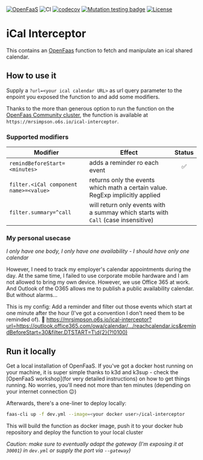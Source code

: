 [![OpenFaaS](https://img.shields.io/badge/openfaas-cloud-blue.svg?style=flat)](https://www.openfaas.com) 
![CI](https://github.com/mrsimpson/ical-interceptor/workflows/CI/badge.svg?style=flat)
[![codecov](https://codecov.io/gh/mrsimpson/ical-interceptor/branch/master/graph/badge.svg?style=flat)](https://codecov.io/gh/mrsimpson/ical-interceptor)
[![Mutation testing badge](https://img.shields.io/endpoint?style=flat&url=https%3A%2F%2Fbadge-api.stryker-mutator.io%2Fgithub.com%2Fmrsimpson%2Fical-interceptor%2Fmaster)](https://dashboard.stryker-mutator.io/reports/github.com/mrsimpson/ical-interceptor/master)
[![License](https://img.shields.io/badge/License-Apache%202.0-blue.svg?style=flat)](https://opensource.org/licenses/Apache-2.0)

# iCal Interceptor

This contains an [OpenFaas](https://www.openfaas.com/) function to fetch and manipulate an ical shared calendar.

## How to use it

Supply a `?url=<your ical calendar URL>` as url query parameter to the enpoint you exposed the function to and add some modifiers.

Thanks to the more than generous option to run the function on the [OpenFaas Community cluster](https://github.com/openfaas/community-cluster/tree/master/docs), the function is available at `https://mrsimpson.o6s.io/ical-interceptor`.

### Supported modifiers

| Modifier | Effect | Status |
| -------- | ------ |:------:|  
| `remindBeforeStart=<minutes>` | adds a reminder ro each event | ✅ |
| `filter.<iCal component name>=<value>` | returns only the events which math a certain value. RegExp implicitly applied |
| `filter.summary=^call` | will return only events with a summay which starts with `Call` (case insensitive) |

### My personal usecase

_I only have one body, I only have one availability - I should have only one calendar_

However, I need to track my employer's calendar appointments during the day. At the same time, I failed to use corporate mobile hardware and I am not allowed to bring my own device.
However, we use Office 365 at work. And Outlook of the O365 allows me to publish a public availability calendar. But without alarms...

This is my config: Add a reminder and filter out those events which start at one minute after the hour (I've got a convention I don't need them to be reminded of). :tada:
https://mrsimpson.o6s.io/ical-interceptor?url=https://outlook.office365.com/owa/calendar/.../reachcalendar.ics&remindBeforeStart=30&filter.DTSTART=T\d{2}(?!0100)

## Run it locally

Get a local installation of OpenFaaS. If you've got a docker host running on your machine, it is super simple thanks to k3d and k3sup - check the [OpenFaaS workshop](for very detailed instructions) on how to get things running. No worries, you'll need not more than ten minutes (depending on your internet connection 😉)

Afterwards, there's a one-liner to deploy locally:

```sh
faas-cli up -f dev.yml --image=<your docker user>/ical-interceptor
```

This will build the function as docker image, push it to your docker hub repository and deploy the function to your local cluster 

_Caution: make sure to eventually adapt the gateway (I'm exposing it at `30001`) in `dev.yml` or supply the port via `--gateway`)_

